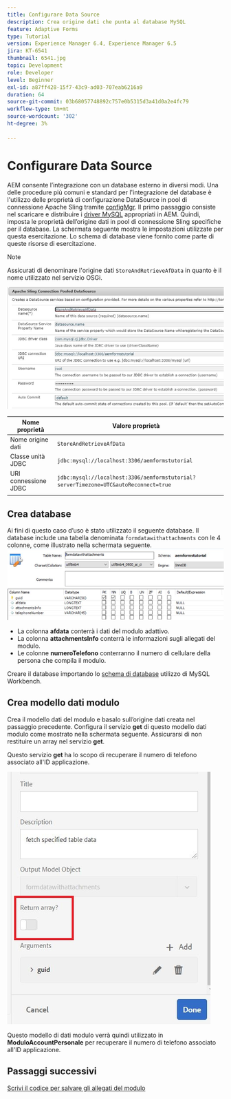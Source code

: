 ```yaml
---
title: Configurare Data Source
description: Crea origine dati che punta al database MySQL
feature: Adaptive Forms
type: Tutorial
version: Experience Manager 6.4, Experience Manager 6.5
jira: KT-6541
thumbnail: 6541.jpg
topic: Development
role: Developer
level: Beginner
exl-id: a87ff428-15f7-43c9-ad03-707eab6216a9
duration: 64
source-git-commit: 03b68057748892c757e0b5315d3a41d0a2e4fc79
workflow-type: tm+mt
source-wordcount: '302'
ht-degree: 3%

---
```


# Configurare Data Source

AEM consente l’integrazione con un database esterno in diversi modi. Una delle procedure più comuni e standard per l&#39;integrazione del database è l&#39;utilizzo delle proprietà di configurazione DataSource in pool di connessione Apache Sling tramite [configMgr](http://localhost:4502/system/console/configMgr).
Il primo passaggio consiste nel scaricare e distribuire i [driver MySQL](https://mvnrepository.com/artifact/mysql/mysql-connector-java) appropriati in AEM.
Quindi, imposta le proprietà dell’origine dati in pool di connessione Sling specifiche per il database. La schermata seguente mostra le impostazioni utilizzate per questa esercitazione. Lo schema di database viene fornito come parte di queste risorse di esercitazione.

>[!NOTE]
>Assicurati di denominare l&#39;origine dati `StoreAndRetrieveAfData` in quanto è il nome utilizzato nel servizio OSGi.


![origine dati](assets/data-source.JPG)

| Nome proprietà | Valore proprietà |   |
|---------------------|------------------------------------------------------------------------------------|---|
| Nome origine dati | `StoreAndRetrieveAfData` |   |
| Classe unità JDBC | `jdbc:mysql://localhost:3306/aemformstutorial` |   |
| URI connessione JDBC | `jdbc:mysql://localhost:3306/aemformstutorial?serverTimezone=UTC&autoReconnect=true` |   |
|                     |                                                                                    |   |


## Crea database


Ai fini di questo caso d’uso è stato utilizzato il seguente database. Il database include una tabella denominata `formdatawithattachments` con le 4 colonne, come illustrato nella schermata seguente.
![database](assets/table-schema.JPG)

* La colonna **afdata** conterrà i dati del modulo adattivo.
* La colonna **attachmentsInfo** conterrà le informazioni sugli allegati del modulo.
* Le colonne **numeroTelefono** conterranno il numero di cellulare della persona che compila il modulo.

Creare il database importando lo [schema di database](assets/data-base-schema.sql)
utilizzo di MySQL Workbench.

## Crea modello dati modulo

Crea il modello dati del modulo e basalo sull’origine dati creata nel passaggio precedente.
Configura il servizio **get** di questo modello dati modulo come mostrato nella schermata seguente.
Assicurarsi di non restituire un array nel servizio **get**.

Questo servizio **get** ha lo scopo di recuperare il numero di telefono associato all&#39;ID applicazione.

![get-service](assets/get-service.JPG)

Questo modello di dati modulo verrà quindi utilizzato in **ModuloAccountPersonale** per recuperare il numero di telefono associato all&#39;ID applicazione.

## Passaggi successivi

[Scrivi il codice per salvare gli allegati del modulo](./store-form-attachments.md)
